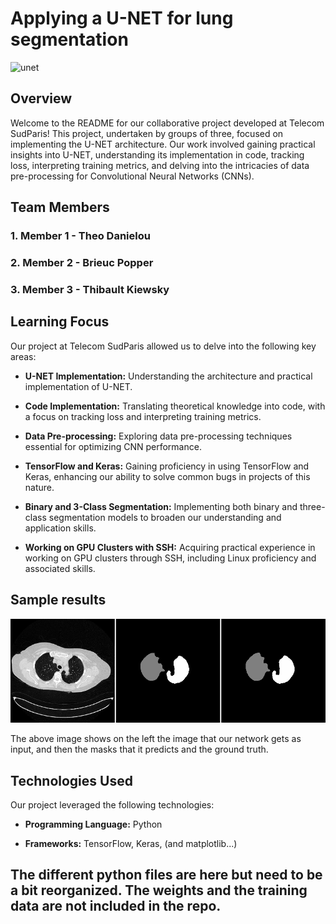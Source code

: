 # Applying a U-NET for lung segmentation
![unet](https://github.com/brieucpopper/lungSegmentationUnet/assets/102361078/6c83ff85-a6b7-4f09-8528-e205dafd101f)


## Overview

Welcome to the README for our collaborative project developed at Telecom SudParis! This project, undertaken by groups of three, focused on implementing the U-NET architecture. Our work involved gaining practical insights into U-NET, understanding its implementation in code, tracking loss, interpreting training metrics, and delving into the intricacies of data pre-processing for Convolutional Neural Networks (CNNs).

## Team Members

### 1. Member 1 - Theo Danielou

### 2. Member 2 - Brieuc Popper

### 3. Member 3 - Thibault Kiewsky

## Learning Focus

Our project at Telecom SudParis allowed us to delve into the following key areas:

- **U-NET Implementation:** Understanding the architecture and practical implementation of U-NET.
  
- **Code Implementation:** Translating theoretical knowledge into code, with a focus on tracking loss and interpreting training metrics.

- **Data Pre-processing:** Exploring data pre-processing techniques essential for optimizing CNN performance.

- **TensorFlow and Keras:** Gaining proficiency in using TensorFlow and Keras, enhancing our ability to solve common bugs in projects of this nature.

- **Binary and 3-Class Segmentation:** Implementing both binary and three-class segmentation models to broaden our understanding and application skills.

- **Working on GPU Clusters with SSH:** Acquiring practical experience in working on GPU clusters through SSH, including Linux proficiency and associated skills.

## Sample results

![example](https://github.com/brieucpopper/lungSegmentationUnet/blob/main/IMAGE_3.png)

The above image shows on the left the image that our network gets as input, and then the masks that it predicts and the ground truth.

## Technologies Used

Our project leveraged the following technologies:

- **Programming Language:** Python
  
- **Frameworks:** TensorFlow, Keras, (and matplotlib...)


## The different python files are here but need to be a bit reorganized. The weights and the training data are not included in the repo.
